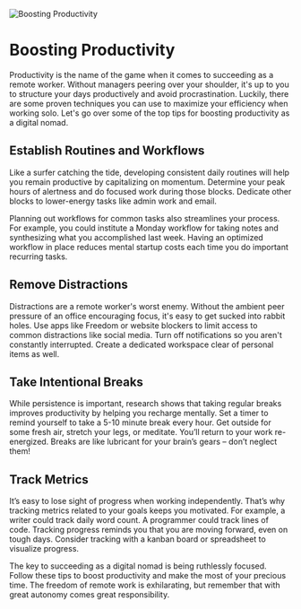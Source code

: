 ![Boosting Productivity](/images/chapter.3.section.2.image.1.png)



# Boosting Productivity 

Productivity is the name of the game when it comes to succeeding as a remote worker. Without managers peering over your shoulder, it's up to you to structure your days productively and avoid procrastination. Luckily, there are some proven techniques you can use to maximize your efficiency when working solo. Let's go over some of the top tips for boosting productivity as a digital nomad.

## Establish Routines and Workflows

Like a surfer catching the tide, developing consistent daily routines will help you remain productive by capitalizing on momentum. Determine your peak hours of alertness and do focused work during those blocks. Dedicate other blocks to lower-energy tasks like admin work and email. 

Planning out workflows for common tasks also streamlines your process. For example, you could institute a Monday workflow for taking notes and synthesizing what you accomplished last week. Having an optimized workflow in place reduces mental startup costs each time you do important recurring tasks.  

## Remove Distractions 

Distractions are a remote worker's worst enemy. Without the ambient peer pressure of an office encouraging focus, it's easy to get sucked into rabbit holes. Use apps like Freedom or website blockers to limit access to common distractions like social media. Turn off notifications so you aren't constantly interrupted. Create a dedicated workspace clear of personal items as well.

## Take Intentional Breaks

While persistence is important, research shows that taking regular breaks improves productivity by helping you recharge mentally. Set a timer to remind yourself to take a 5-10 minute break every hour. Get outside for some fresh air, stretch your legs, or meditate. You’ll return to your work re-energized. Breaks are like lubricant for your brain’s gears – don’t neglect them!

## Track Metrics 

It’s easy to lose sight of progress when working independently. That’s why tracking metrics related to your goals keeps you motivated. For example, a writer could track daily word count. A programmer could track lines of code. Tracking progress reminds you that you are moving forward, even on tough days. Consider tracking with a kanban board or spreadsheet to visualize progress.

The key to succeeding as a digital nomad is being ruthlessly focused. Follow these tips to boost productivity and make the most of your precious time. The freedom of remote work is exhilarating, but remember that with great autonomy comes great responsibility.

